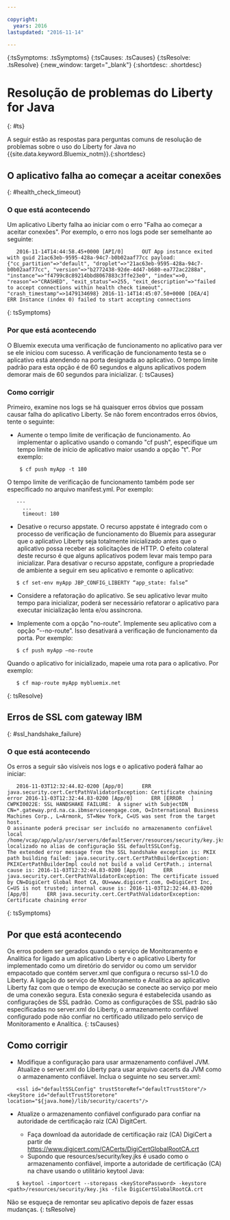 ```yaml
---

copyright:
  years: 2016
lastupdated: "2016-11-14"

---
```


{:tsSymptoms: .tsSymptoms}
{:tsCauses: .tsCauses}
{:tsResolve: .tsResolve}
{:new_window: target="_blank"}
{:shortdesc: .shortdesc}

# Resolução de problemas do Liberty for Java
{: #ts}


A seguir estão as respostas para perguntas comuns de resolução de problemas sobre o uso do Liberty for
Java no {{site.data.keyword.Bluemix_notm}}.{:shortdesc}

## O aplicativo falha ao começar a aceitar conexões
{: #health_check_timeout}

### O que está acontecendo

Um aplicativo Liberty falha ao iniciar com o erro "Falha ao começar a aceitar conexões". Por exemplo, o
erro nos logs pode ser semelhante ao seguinte:

```
   2016-11-14T14:44:58.45+0000 [API/0]      OUT App instance exited with guid 21ac63eb-9595-428a-94c7-b0b02aaf77cc payload: {"cc_partition"=>"default", "droplet"=>"21ac63eb-9595-428a-94c7-b0b02aaf77cc", "version"=>"b2772438-92de-4d47-b680-ea772ac2288a", "instance"=>"f4799c8c89214bbd8067883c3ffe23e0", "index"=>0, "reason"=>"CRASHED", "exit_status"=>255, "exit_description"=>"failed to accept connections within health check timeout", "crash_timestamp"=>1479134698} 2016-11-14T14:45:07.50+0000 [DEA/4]      ERR Instance (index 0) failed to start accepting connections
```

{: tsSymptoms}

### Por que está acontecendo

O Bluemix executa uma verificação de funcionamento no aplicativo para ver se ele iniciou com sucesso. A verificação de funcionamento testa se o aplicativo está atendendo na porta designada ao aplicativo. O tempo limite padrão para esta opção é de 60 segundos e alguns aplicativos podem demorar mais de 60 segundos para inicializar.
{: tsCauses}

### Como corrigir

Primeiro, examine nos logs se há quaisquer erros óbvios que possam causar falha do aplicativo
Liberty. Se não forem encontrados erros óbvios, tente o seguinte:

* Aumente o tempo limite de verificação de funcionamento. Ao implementar o aplicativo usando o comando
"cf push", especifique um tempo limite de início de aplicativo maior usando a opção "t". Por exemplo:

```
    $ cf push myApp -t 180
```

O tempo limite de verificação de funcionamento também pode ser especificado no arquivo manifest.yml. Por exemplo:

```
   ---
     ...
     timeout: 180
```

* Desative o recurso appstate. O recurso appstate é integrado com o processo de verificação de
funcionamento do Bluemix para assegurar que o aplicativo Liberty seja totalmente inicializado antes que o
aplicativo possa receber as solicitações de HTTP. O efeito colateral deste recurso é que alguns aplicativos
podem levar mais tempo para inicializar. Para desativar o recurso appstate, configure a propriedade de
ambiente a seguir em seu aplicativo e remonte o aplicativo:

```
   $ cf set-env myApp JBP_CONFIG_LIBERTY “app_state: false”
```

* Considere a refatoração do aplicativo. Se seu aplicativo levar muito tempo para inicializar, poderá
ser necessário refatorar o aplicativo para executar inicialização lenta e/ou assíncrona.

* Implemente com a opção "no-route". Implemente seu aplicativo com a opção “--no-route”.
Isso desativará a verificação de funcionamento da porta. Por exemplo:

```
   $ cf push myApp –no-route
```

Quando o aplicativo for inicializado, mapeie uma rota para o aplicativo. Por exemplo:

```
   $ cf map-route myApp mybluemix.net
```

{: tsResolve}

## Erros de SSL com gateway IBM
{: #ssl_handshake_failure}

### O que está acontecendo

Os erros a seguir são visíveis nos logs e o aplicativo poderá falhar ao iniciar:

```
   2016-11-03T12:32:44.82-0200 [App/0]      ERR java.security.cert.CertPathValidatorException: Certificate chaining error 2016-11-03T12:32:44.83-0200 [App/0]      ERR [ERROR   ] CWPKI0022E: SSL HANDSHAKE FAILURE:  A signer with SubjectDN CN=*.gateway.prd.na.ca.ibmserviceengage.com, O=International Business Machines Corp., L=Armonk, ST=New York, C=US was sent from the target host.  
O assinante poderá precisar ser incluído no armazenamento confiável local
/home/vcap/app/wlp/usr/servers/defaultServer/resources/security/key.jks,
localizado no alias de configuração SSL defaultSSLConfig.
The extended error message from the SSL handshake exception is: PKIX path building failed: java.security.cert.CertPathBuilderException: PKIXCertPathBuilderImpl could not build a valid CertPath.; internal cause is: 2016-11-03T12:32:44.83-0200 [App/0]      ERR java.security.cert.CertPathValidatorException: The certificate issued by CN=DigiCert Global Root CA, OU=www.digicert.com, O=DigiCert Inc, C=US is not trusted; internal cause is: 2016-11-03T12:32:44.83-0200 [App/0]      ERR java.security.cert.CertPathValidatorException: Certificate chaining error
```
{: tsSymptoms}


## Por que está acontecendo

Os erros podem ser gerados quando o serviço de Monitoramento e Analítica for ligado a um aplicativo
Liberty e o aplicativo Liberty for implementado como um diretório do servidor ou como um servidor empacotado que
contém server.xml que configura o recurso ssl-1.0 do Liberty. A ligação do serviço de Monitoramento
e Analítica ao aplicativo Liberty faz com que o tempo de execução se conecte ao serviço por meio
de uma conexão segura. Esta conexão segura é estabelecida usando as configurações de SSL padrão. Como as
configurações de SSL padrão são especificadas no server.xml do Liberty, o armazenamento confiável configurado
pode não confiar no certificado utilizado pelo serviço de Monitoramento e Analítica.
{: tsCauses}

## Como corrigir

* Modifique a configuração para usar armazenamento confiável JVM. Atualize o server.xml do Liberty para
usar arquivo cacerts da JVM como o armazenamento confiável. Inclua o seguinte no seu server.xml:
```
   <ssl id="defaultSSLConfig" trustStoreRef="defaultTrustStore"/> <keyStore id="defaultTrustStoretore" location="${java.home}/lib/security/cacerts"/>
```

* Atualize o armazenamento confiável configurado para confiar na autoridade de certificação raiz (CA)
DigitCert.

  * Faça download da autoridade de certificação raiz (CA) DigiCert
a partir de https://www.digicert.com/CACerts/DigiCertGlobalRootCA.crt
  * Supondo que resources/security/key.jks é usado como o armazenamento confiável, importe a autoridade
de certificação (CA) na chave usando o utilitário keytool Java:

```
   $ keytool -importcert --storepass <keyStorePassword> -keystore <path>/resources/security/key.jks -file DigiCertGlobalRootCA.crt
```

Não se esqueça de remontar seu aplicativo depois de fazer essas mudanças.
{: tsResolve}

